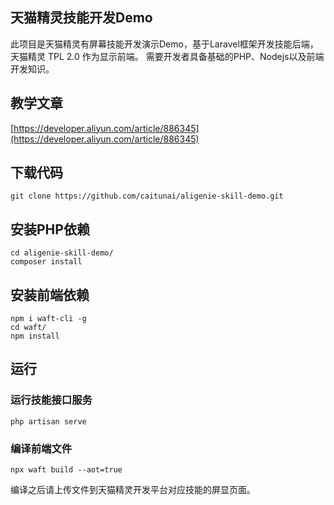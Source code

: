 ## 天猫精灵技能开发Demo
此项目是天猫精灵有屏幕技能开发演示Demo，基于Laravel框架开发技能后端，天猫精灵 TPL 2.0 作为显示前端。
需要开发者具备基础的PHP、Nodejs以及前端开发知识。

## 教学文章
[https://developer.aliyun.com/article/886345](https://developer.aliyun.com/article/886345)

## 下载代码

```shell
git clone https://github.com/caitunai/aligenie-skill-demo.git
```

## 安装PHP依赖

```shell
cd aligenie-skill-demo/
composer install
```

## 安装前端依赖
```shell
npm i waft-cli -g
cd waft/
npm install
```

## 运行
### 运行技能接口服务
```shell
php artisan serve
```
### 编译前端文件
```shell
npx waft build --aot=true
```
编译之后请上传文件到天猫精灵开发平台对应技能的屏显页面。
